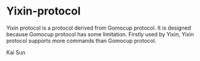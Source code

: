 Yixin-protocol
==============
Yixin protocol is a protocol derived from Gomocup protocol. It is designed because Gomocup protocol has some limitation. Firstly used by Yixin, Yixin protocol supports more commands than Gomocup protocol.

Kai Sun
